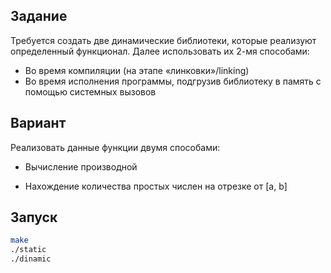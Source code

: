 ## Задание

Требуется создать две динамические библиотеки, которые реализуют определенный функционал. Далее использовать их 2-мя способами:
* Во время компиляции (на этапе «линковки»/linking)
* Во время исполнения программы, подгрузив библиотеку в память с помощью системных вызовов

## Вариант

Реализовать данные функции двумя способами:

* Вычисление производной 

* Нахождение количества простых числен на отрезке от [a, b]

## Запуск

```bash
make
./static 
./dinamic
```